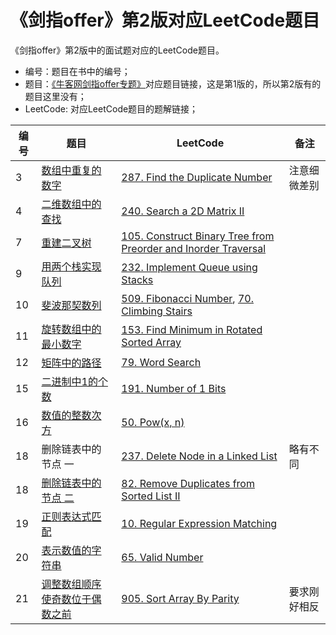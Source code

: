 # 《剑指offer》第2版对应LeetCode题目

《剑指offer》第2版中的面试题对应的LeetCode题目。
* 编号：题目在书中的编号；
* 题目：[《牛客网剑指offer专题》](https://www.nowcoder.com/ta/coding-interviews?page=1)对应题目链接，这是第1版的，所以第2版有的题目这里没有；
* LeetCode: 对应LeetCode题目的题解链接；


| 编号 | 题目 | LeetCode | 备注 |
| ---- | --- | ----- | ----- |
| 3 | [数组中重复的数字](https://www.nowcoder.com/practice/623a5ac0ea5b4e5f95552655361ae0a8?tpId=13&tqId=11203&tPage=3&rp=3&ru=/ta/coding-interviews&qru=/ta/coding-interviews/question-ranking) | [287. Find the Duplicate Number](solutions/287.%20Find%20the%20Duplicate%20Number.md)| 注意细微差别 |
| 4 | [二维数组中的查找](https://www.nowcoder.com/practice/abc3fe2ce8e146608e868a70efebf62e?tpId=13&tqId=11154&tPage=1&rp=1&ru=/ta/coding-interviews&qru=/ta/coding-interviews/question-ranking) | [240. Search a 2D Matrix II](solutions/240.%20Search%20a%202D%20Matrix%20II.md)|
| 7 | [重建二叉树](https://www.nowcoder.com/practice/8a19cbe657394eeaac2f6ea9b0f6fcf6?tpId=13&tqId=11157&tPage=1&rp=3&ru=%2Fta%2Fcoding-interviews&qru=%2Fta%2Fcoding-interviews%2Fquestion-ranking) | [105. Construct Binary Tree from Preorder and Inorder Traversal](solutions/105.%20Construct%20Binary%20Tree%20from%20Preorder%20and%20Inorder%20Traversal.md)|
| 9 | [用两个栈实现队列](https://www.nowcoder.com/practice/54275ddae22f475981afa2244dd448c6?tpId=13&tqId=11158&tPage=1&rp=3&ru=%2Fta%2Fcoding-interviews&qru=%2Fta%2Fcoding-interviews%2Fquestion-ranking) | [232. Implement Queue using Stacks](solutions/232.%20Implement%20Queue%20using%20Stacks.md)|
| 10 | [斐波那契数列](https://www.nowcoder.com/practice/c6c7742f5ba7442aada113136ddea0c3?tpId=13&tqId=11160&tPage=1&rp=3&ru=%2Fta%2Fcoding-interviews&qru=%2Fta%2Fcoding-interviews%2Fquestion-ranking) | [509. Fibonacci Number](solutions/509.%20Fibonacci%20Number.md), [70. Climbing Stairs](solutions/70.%20Climbing%20Stairs.md)|
| 11 | [旋转数组中的最小数字](https://www.nowcoder.com/practice/9f3231a991af4f55b95579b44b7a01ba?tpId=13&tqId=11159&tPage=1&rp=3&ru=%2Fta%2Fcoding-interviews&qru=%2Fta%2Fcoding-interviews%2Fquestion-ranking) | [153. Find Minimum in Rotated Sorted Array](solutions/153.%20Find%20Minimum%20in%20Rotated%20Sorted%20Array.md)|
| 12 | [矩阵中的路径](https://www.nowcoder.com/practice/c61c6999eecb4b8f88a98f66b273a3cc?tpId=13&tqId=11218&tPage=4&rp=4&ru=/ta/coding-interviews&qru=/ta/coding-interviews/question-ranking) | [79. Word Search](solutions/79.%20Word%20Search.md)|
| 15 | [二进制中1的个数](https://www.nowcoder.com/practice/8ee967e43c2c4ec193b040ea7fbb10b8?tpId=13&tqId=11164&tPage=1&rp=1&ru=/ta/coding-interviews&qru=/ta/coding-interviews/question-ranking) | [191. Number of 1 Bits](solutions/191.%20Number%20of%201%20Bits.md)|
| 16 | [数值的整数次方](https://www.nowcoder.com/practice/1a834e5e3e1a4b7ba251417554e07c00?tpId=13&tqId=11165&tPage=1&rp=1&ru=%2Fta%2Fcoding-interviews&qru=%2Fta%2Fcoding-interviews%2Fquestion-ranking) | [50. Pow(x, n)](solutions/50.%20Pow(x%2C%20n).md)|
| 18 | 删除链表中的节点 一 | [237. Delete Node in a Linked List](solutions/237.%20Delete%20Node%20in%20a%20Linked%20List.md)| 略有不同 |
| 18 | [删除链表中的节点 二](https://www.nowcoder.com/practice/fc533c45b73a41b0b44ccba763f866ef?tpId=13&tqId=11209&tPage=3&rp=3&ru=/ta/coding-interviews&qru=/ta/coding-interviews/question-ranking) | [82. Remove Duplicates from Sorted List II](solutions/82.%20Remove%20Duplicates%20from%20Sorted%20List%20II.md)|
| 19 | [正则表达式匹配](https://www.nowcoder.com/practice/45327ae22b7b413ea21df13ee7d6429c?tpId=13&tqId=11205&tPage=3&rp=3&ru=/ta/coding-interviews&qru=/ta/coding-interviews/question-ranking) | [10. Regular Expression Matching](solutions/10.%20Regular%20Expression%20Matching.md)|
| 20 | [表示数值的字符串](https://www.nowcoder.com/practice/6f8c901d091949a5837e24bb82a731f2?tpId=13&tqId=11206&tPage=1&rp=1&ru=/ta/coding-interviews&qru=/ta/coding-interviews/question-ranking) | [65. Valid Number](solutions/65.%20Valid%20Number.md)|
| 21 | [调整数组顺序使奇数位于偶数之前](https://www.nowcoder.com/practice/6f8c901d091949a5837e24bb82a731f2?tpId=13&tqId=11206&tPage=1&rp=1&ru=/ta/coding-interviews&qru=/ta/coding-interviews/question-ranking) | [905. Sort Array By Parity](solutions/905.%20Sort%20Array%20By%20Parity.md)| 要求刚好相反 |




